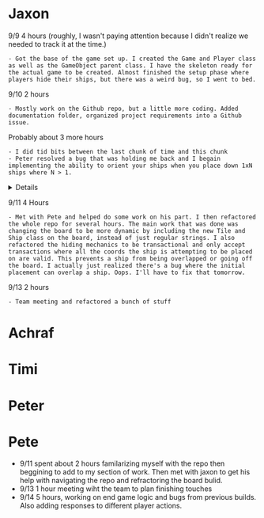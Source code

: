 # Jaxon
9/9 4 hours (roughly, I wasn't paying attention because I didn't realize we needed to track it at the time.)
```
- Got the base of the game set up. I created the Game and Player class as well as the GameObject parent class. I have the skeleton ready for the actual game to be created. Almost finished the setup phase where players hide their ships, but there was a weird bug, so I went to bed.
```

9/10 2 hours
```
- Mostly work on the Github repo, but a little more coding. Added documentation folder, organized project requirements into a Github issue.
```
  Probably about 3 more hours
```
- I did tid bits between the last chunk of time and this chunk
- Peter resolved a bug that was holding me back and I begain implementing the ability to orient your ships when you place down 1xN ships where N > 1.
```
<details>
  <img width="718" alt="Screenshot 2024-09-10 at 10 21 23 PM" src="https://github.com/user-attachments/assets/fab53248-c921-43d3-9ea7-9b3edc05bae9">
</details>

9/11 4 Hours
```
- Met with Pete and helped do some work on his part. I then refactored the whole repo for several hours. The main work that was done was changing the board to be more dynamic by including the new Tile and Ship class on the board, instead of just regular strings. I also refactored the hiding mechanics to be transactional and only accept transactions where all the coords the ship is attempting to be placed on are valid. This prevents a ship from being overlapped or going off the board. I actually just realized there's a bug where the initial placement can overlap a ship. Oops. I'll have to fix that tomorrow.
```

9/13 2 hours
```
- Team meeting and refactored a bunch of stuff
```

# Achraf

# Timi

# Peter

# Pete
- 9/11 spent about 2 hours familarizing myself with the repo then beggining to add to my section of work. Then met with jaxon to get his help with navigating the repo and refractoring the board bulid.
- 9/13 1 hour meeting wiht the team to plan finishing touches
- 9/14 5 hours, working on end game logic and bugs from previous builds. Also adding responses to different player actions.